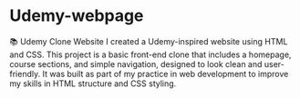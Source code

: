 # Udemy-webpage
📚 Udemy Clone Website I created a Udemy-inspired website using HTML and CSS. This project is a basic front-end clone that includes a homepage, course sections, and simple navigation, designed to look clean and user-friendly. It was built as part of my practice in web development to improve my skills in HTML structure and CSS styling. 
